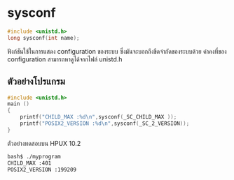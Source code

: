 # sysconf

``` c
#include <unistd.h>
long sysconf(int name);
```
ฟังก์ชันใช้ในการแสดง configuration ของระบบ ซึ่งมันจะบอกถึงขีดจำกัดของระบบด้วย ค่าคงที่ของ configuration สามารถหาดูได้จากไฟล์ unistd.h

## ตัวอย่างโปรแกรม
``` c
#include <unistd.h>
main ()
{
	printf("CHILD_MAX :%d\n",sysconf(_SC_CHILD_MAX ));
	printf("POSIX2_VERSION :%d\n",sysconf(_SC_2_VERSION));	
}
```
ตัวอย่างทดสอบบน HPUX 10.2
``` sh
bash$ ./myprogram
CHILD_MAX :401
POSIX2_VERSION :199209 
```
